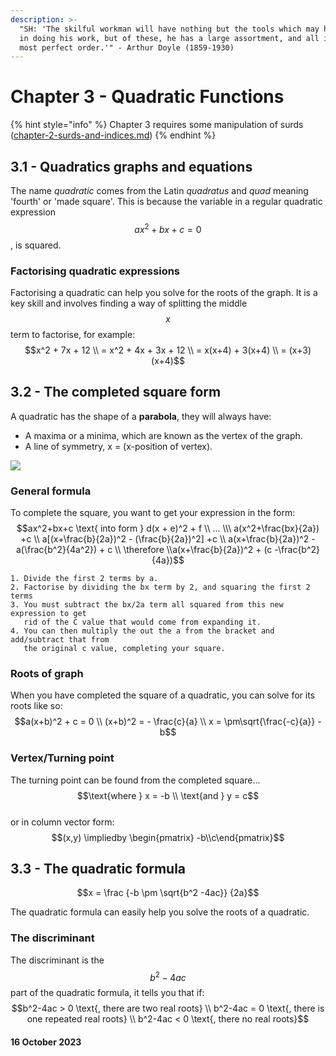 ```yaml
---
description: >-
  "SH: 'The skilful workman will have nothing but the tools which may help him
  in doing his work, but of these, he has a large assortment, and all in the
  most perfect order.'" - Arthur Doyle (1859-1930)
---
```


# Chapter 3 - Quadratic Functions

{% hint style="info" %}
Chapter 3 requires some manipulation of surds ([chapter-2-surds-and-indices.md](chapter-2-surds-and-indices.md "mention"))
{% endhint %}

## 3.1 - Quadratics graphs and equations

The name _quadratic_ comes from the Latin _quadratus_ and _quad_ meaning 'fourth' or 'made square'. This is because the variable in a regular quadratic expression $$ax^2 + bx + c =0$$, is squared.

### Factorising quadratic expressions

Factorising a quadratic can help you solve for the roots of the graph. It is a key skill and involves finding a way of splitting the middle $$x$$term to factorise, for example:\
$$x^2 + 7x + 12 \\ = x^2 + 4x + 3x + 12 \\ = x(x+4) + 3(x+4) \\ = (x+3)(x+4)$$

## 3.2 - The completed square form

A quadratic has the shape of a **parabola**, they will always have:

* A maxima or a minima, which are known as the vertex of the graph.
* A line of symmetry, x = (x-position of vertex).

![](https://assets-global.website-files.com/621ca7b6009267905d98302b/62f2b1f4d0973703b4c0b664\_Vertex%20of%20Parabola%20Maximum.png)

### General formula

To complete the square, you want to get your expression in the form:\
$$ax^2+bx+c \text{ into form } d(x + e)^2 + f \\ ... \\\ a(x^2+\frac{bx}{2a}) +c \\ a[(x+\frac{b}{2a})^2 - (\frac{b}{2a})^2] +c \\ a(x+\frac{b}{2a})^2 - a(\frac{b^2}{4a^2}) + c  \\ \therefore \\a(x+\frac{b}{2a})^2 + (c -\frac{b^2}{4a})$$

```
1. Divide the first 2 terms by a.
2. Factorise by dividing the bx term by 2, and squaring the first 2 terms
3. You must subtract the bx/2a term all squared from this new expression to get
   rid of the C value that would come from expanding it.
4. You can then multiply the out the a from the bracket and add/subtract that from
   the original c value, completing your square.
```

### Roots of graph

When you have completed the square of a quadratic, you can solve for its roots like so:\
$$a(x+b)^2 + c = 0 \\ (x+b)^2 = - \frac{c}{a} \\ x =  \pm\sqrt{\frac{-c}{a}} - b$$

### Vertex/Turning point

The turning point can be found from the completed square...\
$$\text{where } x = -b \\ \text{and } y = c$$\
or in column vector form:\
$$(x,y) \impliedby \begin{pmatrix} -b\\c\end{pmatrix}$$

## 3.3 - The quadratic formula

$$x = \frac {-b \pm \sqrt{b^2 -4ac}} {2a}$$

The quadratic formula can easily help you solve the roots of a quadratic.

### The discriminant

The discriminant is the $$b^2-4ac$$ part of the quadratic formula, it tells you that if:\
$$b^2-4ac > 0 \text{, there are two real roots} \\ b^2-4ac = 0 \text{, there is one repeated real roots} \\ b^2-4ac < 0 \text{, there no real roots}$$

#### 16 October 2023

